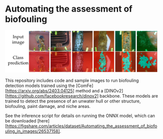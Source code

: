# Automating the assessment of biofouling

![Model predictions of biofouling](sample_images/biofouling_example.png)

This repository includes code and sample images to run biofouling detection models trained using the [ComFe][https://arxiv.org/abs/2403.04125] method and a [DINOv2][https://github.com/facebookresearch/dinov2] backbone. These models are trained to detect the presence of an unwater hull or other structure, biofouling, paint damage, and niche areas.

See the inference script for details on running the ONNX model, which can be downloaded [here][https://figshare.com/articles/dataset/Automating_the_assessment_of_biofouling_in_images/26537158].



